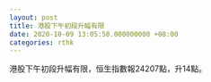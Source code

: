 ```yaml
---
layout: post
title: 港股下午初段升幅有限
date: 2020-10-09 13:05:50.000000000 +08:00
categories: rthk
---
```


港股下午初段升幅有限，恒生指數報24207點，升14點。
